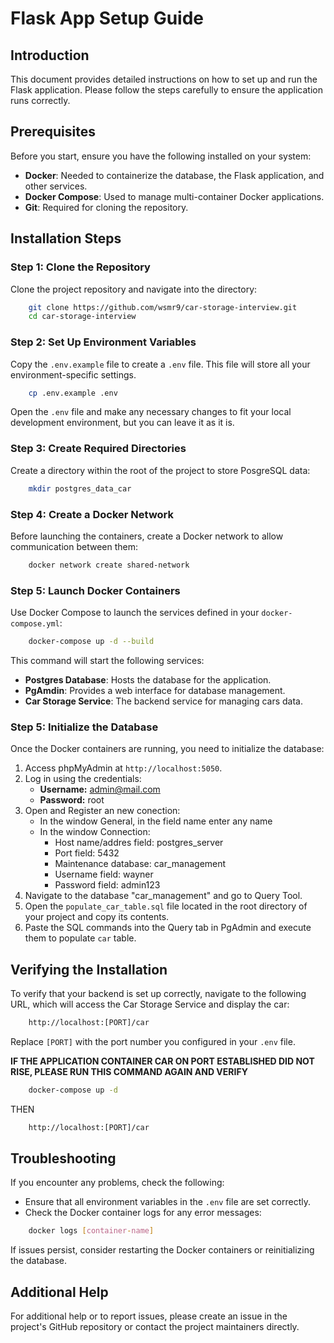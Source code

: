 # Flask App Setup Guide

## Introduction

This document provides detailed instructions on how to set up and run the Flask application. Please follow the steps carefully to ensure the application runs correctly.

## Prerequisites

Before you start, ensure you have the following installed on your system:

- **Docker**: Needed to containerize the database, the Flask application, and other services.
- **Docker Compose**: Used to manage multi-container Docker applications.
- **Git**: Required for cloning the repository.

## Installation Steps

### Step 1: Clone the Repository

Clone the project repository and navigate into the directory:

```bash
    git clone https://github.com/wsmr9/car-storage-interview.git
    cd car-storage-interview
```

### Step 2: Set Up Environment Variables

Copy the `.env.example` file to create a `.env` file. This file will store all your environment-specific settings.

```bash
    cp .env.example .env
```

Open the `.env` file and make any necessary changes to fit your local development environment, but you can leave it as it is.

### Step 3: Create Required Directories


Create a directory within the root of the project to store PosgreSQL data:

```bash
    mkdir postgres_data_car
```

### Step 4: Create a Docker Network


Before launching the containers, create a Docker network to allow communication between them:

```bash
    docker network create shared-network
```

### Step 5: Launch Docker Containers


Use Docker Compose to launch the services defined in your `docker-compose.yml`:

```bash
    docker-compose up -d --build
```

This command will start the following services:
- **Postgres Database**: Hosts the database for the application.
- **PgAmdin**: Provides a web interface for database management.
- **Car Storage Service**: The backend service for managing cars data.

### Step 5: Initialize the Database


Once the Docker containers are running, you need to initialize the database:

1. Access phpMyAdmin at `http://localhost:5050`.
2. Log in using the credentials:
   - **Username:** admin@mail.com
   - **Password:** root
3. Open and Register an new conection:
    - In the window General, in the field name enter any name
    - In the window Connection:
        * Host name/addres field: postgres_server
        * Port field: 5432
        * Maintenance database: car_management
        * Username field: wayner
        * Password field: admin123
3. Navigate to the database "car_management" and go to Query Tool.
4. Open the `populate_car_table.sql` file located in the root directory of your project and copy its contents.
5. Paste the SQL commands into the Query tab in PgAdmin and execute them to populate `car` table.


Verifying the Installation
--------------------------

To verify that your backend is set up correctly, navigate to the following URL, which will access the Car Storage Service and display the car:

```bash
    http://localhost:[PORT]/car
```

Replace `[PORT]` with the port number you configured in your `.env` file.

**IF THE APPLICATION CONTAINER CAR ON PORT ESTABLISHED DID NOT RISE, PLEASE RUN THIS COMMAND AGAIN AND VERIFY**


```bash
    docker-compose up -d
```

THEN

```bash
    http://localhost:[PORT]/car
```

Troubleshooting
---------------

If you encounter any problems, check the following:
- Ensure that all environment variables in the `.env` file are set correctly.
- Check the Docker container logs for any error messages:

```bash
    docker logs [container-name]
```

If issues persist, consider restarting the Docker containers or reinitializing the database.

Additional Help
---------------

For additional help or to report issues, please create an issue in the project's GitHub repository or contact the project maintainers directly.
